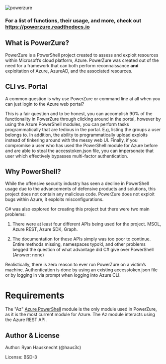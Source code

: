 ![powerzure](https://i.imgur.com/d5B0U0B.png)

### For a list of functions, their usage, and more, check out https://powerzure.readthedocs.io



## What is PowerZure?

PowerZure is a PowerShell project created to assess and exploit resources within
Microsoft’s cloud platform, Azure. PowerZure was created out of the need for a
framework that can both perform reconnaissance **and** exploitation of Azure, AzureAD, and the associated resources.

## CLI vs. Portal

A common question is why use PowerZure or command line at all when you can just
login to the Azure web portal?

This is a fair question and to be honest, you can accomplish 90% of the
functionality in PowerZure through clicking around in the portal, however by
using the Azure PowerShell modules, you can perform tasks programmatically that
are tedious in the portal. E.g, listing the groups a user belongs to. In
addition, the ability to programmatically upload exploits instead of tinkering
around with the messy web UI. Finally, if you compromise a user who has used the
PowerShell module for Azure before and are able to steal the accesstoken.json
file, you can impersonate that user which effectively bypasses multi-factor
authentication.

## Why PowerShell?

While the offensive security industry has seen a decline in PowerShell usage due
to the advancements of defensive products and solutions, this project does not
contain any malicious code. PowerZure does not exploit bugs within Azure, it
exploits misconfigurations.

C\# was also explored for creating this project but there were two main
problems:

1.  There were at least four different APIs being used for the project. MSOL,
    Azure REST, Azure SDK, Graph.

2.  The documentation for these APIs simply was too poor to continue. Entire
    methods missing, namespaces typo’d, and other problems begged the question
    of what advantage did C\# give over PowerShell (Answer: none)

Realistically, there is zero reason to ever run PowerZure on a victim’s machine.
Authentication is done by using an existing accesstoken.json file or by logging
in via prompt when logging into Azure CLI.

# Requirements

The "Az" [Azure PowerShell](https://docs.microsoft.com/en-us/powershell/azure/?view=azps-4.2.0) module is the only module used in PowerZure, as it is the most current module for Azure. The Az module interacts using the Azure REST API.

## Author & License

Author: Ryan Hausknecht (@haus3c)

License: BSD-3

